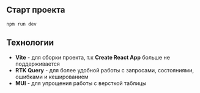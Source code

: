 ## Старт проекта

```
npm run dev
```

## Технологии

- **Vite** - для сборки проекта, т.к **Create React App** больше не поддерживается
- **RTK Query** - для более удобной работы с запросами, состояниями, ошибками и кешированием
- **MUI** - для упрощения работы с версткой таблицы